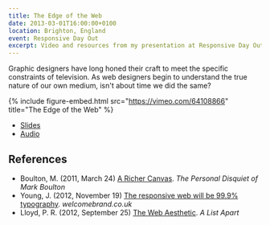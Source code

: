 ```yaml
---
title: The Edge of the Web
date: 2013-03-01T16:00:00+0100
location: Brighton, England
event: Responsive Day Out
excerpt: Video and resources from my presentation at Responsive Day Out
---
```

Graphic designers have long honed their craft to meet the specific constraints of television. As web designers begin to understand the true nature of our own medium, isn't about time we did the same?

{% include figure-embed.html
  src="https://vimeo.com/64108866"
  title="The Edge of the Web"
%}

  * [Slides](https://speakerdeck.com/paulrobertlloyd/the-edge-of-the-web)
  * [Audio](http://responsiveconf.com.s3.amazonaws.com/audio/15-paul-robert-lloyd-responsiveconf.mp3)

## References

  * Boulton, M. (2011, March 24) [A Richer Canvas](http://www.markboulton.co.uk/journal/a-richer-canvas). <cite>The Personal Disquiet of Mark Boulton</cite>
  * Young, J. (2012, November 19) [The responsive web will be 99.9% typography](http://www.welcomebrand.co.uk/thoughts/the-responsive-web-will-be-99-9-typography/). <cite>welcomebrand.co.uk</cite>
  * Lloyd, P. R. (2012, September 25) [The Web Aesthetic](http://alistapart.com/article/the-web-aesthetic). <cite>A List Apart</cite>
